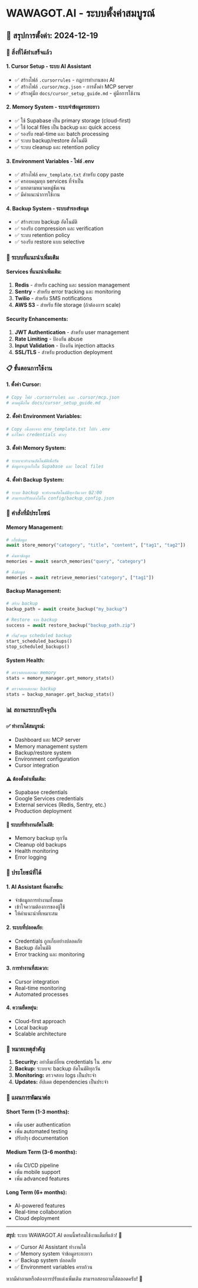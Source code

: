 # WAWAGOT.AI - ระบบตั้งค่าสมบูรณ์

## 📅 สรุปการตั้งค่า: 2024-12-19

### 🎯 สิ่งที่ได้ทำเสร็จแล้ว

#### 1. **Cursor Setup - ระบบ AI Assistant**
- ✅ สร้างไฟล์ `.cursorrules` - กฎการทำงานของ AI
- ✅ สร้างไฟล์ `.cursor/mcp.json` - การตั้งค่า MCP server
- ✅ สร้างคู่มือ `docs/cursor_setup_guide.md` - คู่มือการใช้งาน

#### 2. **Memory System - ระบบจำข้อมูลระยะยาว**
- ✅ ใช้ Supabase เป็น primary storage (cloud-first)
- ✅ ใช้ local files เป็น backup และ quick access
- ✅ รองรับ real-time และ batch processing
- ✅ ระบบ backup/restore อัตโนมัติ
- ✅ ระบบ cleanup และ retention policy

#### 3. **Environment Variables - ไฟล์ .env**
- ✅ สร้างไฟล์ `env_template.txt` สำหรับ copy paste
- ✅ ครอบคลุมทุก services ที่จำเป็น
- ✅ แยกตามหมวดหมู่ชัดเจน
- ✅ มีคำแนะนำการใช้งาน

#### 4. **Backup System - ระบบสำรองข้อมูล**
- ✅ สร้างระบบ backup อัตโนมัติ
- ✅ รองรับ compression และ verification
- ✅ ระบบ retention policy
- ✅ รองรับ restore แบบ selective

### 🚀 ระบบที่แนะนำเพิ่มเติม

#### **Services ที่แนะนำเพิ่มเติม:**
1. **Redis** - สำหรับ caching และ session management
2. **Sentry** - สำหรับ error tracking และ monitoring
3. **Twilio** - สำหรับ SMS notifications
4. **AWS S3** - สำหรับ file storage (ถ้าต้องการ scale)

#### **Security Enhancements:**
1. **JWT Authentication** - สำหรับ user management
2. **Rate Limiting** - ป้องกัน abuse
3. **Input Validation** - ป้องกัน injection attacks
4. **SSL/TLS** - สำหรับ production deployment

### 📋 ขั้นตอนการใช้งาน

#### **1. ตั้งค่า Cursor:**
```bash
# Copy ไฟล์ .cursorrules และ .cursor/mcp.json
# ตามคู่มือใน docs/cursor_setup_guide.md
```

#### **2. ตั้งค่า Environment Variables:**
```bash
# Copy เนื้อหาจาก env_template.txt ไปยัง .env
# แก้ไขค่า credentials ต่างๆ
```

#### **3. ตั้งค่า Memory System:**
```bash
# ระบบจะทำงานอัตโนมัติเมื่อรัน
# ข้อมูลจะถูกเก็บใน Supabase และ local files
```

#### **4. ตั้งค่า Backup System:**
```bash
# ระบบ backup จะทำงานอัตโนมัติทุกวันเวลา 02:00
# สามารถปรับแต่งได้ใน config/backup_config.json
```

### 🔧 คำสั่งที่มีประโยชน์

#### **Memory Management:**
```python
# เก็บข้อมูล
await store_memory("category", "title", "content", ["tag1", "tag2"])

# ค้นหาข้อมูล
memories = await search_memories("query", "category")

# ดึงข้อมูล
memories = await retrieve_memories("category", ["tag1"])
```

#### **Backup Management:**
```python
# สร้าง backup
backup_path = await create_backup("my_backup")

# Restore จาก backup
success = await restore_backup("backup_path.zip")

# เริ่ม/หยุด scheduled backup
start_scheduled_backups()
stop_scheduled_backups()
```

#### **System Health:**
```python
# ตรวจสอบสถานะ memory
stats = memory_manager.get_memory_stats()

# ตรวจสอบสถานะ backup
stats = backup_manager.get_backup_stats()
```

### 📊 สถานะระบบปัจจุบัน

#### **✅ ทำงานได้สมบูรณ์:**
- Dashboard และ MCP server
- Memory management system
- Backup/restore system
- Environment configuration
- Cursor integration

#### **⚠️ ต้องตั้งค่าเพิ่มเติม:**
- Supabase credentials
- Google Services credentials
- External services (Redis, Sentry, etc.)
- Production deployment

#### **🔄 ระบบที่ทำงานอัตโนมัติ:**
- Memory backup ทุกวัน
- Cleanup old backups
- Health monitoring
- Error logging

### 🎯 ประโยชน์ที่ได้

#### **1. AI Assistant ที่ฉลาดขึ้น:**
- จำข้อมูลการทำงานทั้งหมด
- เข้าใจความต้องการของผู้ใช้
- ให้คำแนะนำที่เหมาะสม

#### **2. ระบบที่ปลอดภัย:**
- Credentials ถูกเก็บอย่างปลอดภัย
- Backup อัตโนมัติ
- Error tracking และ monitoring

#### **3. การทำงานที่สะดวก:**
- Cursor integration
- Real-time monitoring
- Automated processes

#### **4. ความยืดหยุ่น:**
- Cloud-first approach
- Local backup
- Scalable architecture

### 📝 หมายเหตุสำคัญ

1. **Security:** อย่าลืมเปลี่ยน credentials ใน .env
2. **Backup:** ระบบจะ backup อัตโนมัติทุกวัน
3. **Monitoring:** ตรวจสอบ logs เป็นประจำ
4. **Updates:** อัปเดต dependencies เป็นประจำ

### 🔮 แผนการพัฒนาต่อ

#### **Short Term (1-3 months):**
- เพิ่ม user authentication
- เพิ่ม automated testing
- ปรับปรุง documentation

#### **Medium Term (3-6 months):**
- เพิ่ม CI/CD pipeline
- เพิ่ม mobile support
- เพิ่ม advanced features

#### **Long Term (6+ months):**
- AI-powered features
- Real-time collaboration
- Cloud deployment

---

**สรุป:** ระบบ WAWAGOT.AI ตอนนี้พร้อมใช้งานเต็มที่แล้ว! 🚀

- ✅ Cursor AI Assistant ทำงานได้
- ✅ Memory system จำข้อมูลระยะยาว
- ✅ Backup system ปลอดภัย
- ✅ Environment variables ครบถ้วน

หากมีคำถามหรือต้องการปรับแต่งเพิ่มเติม สามารถสอบถามได้ตลอดครับ! 🎯 